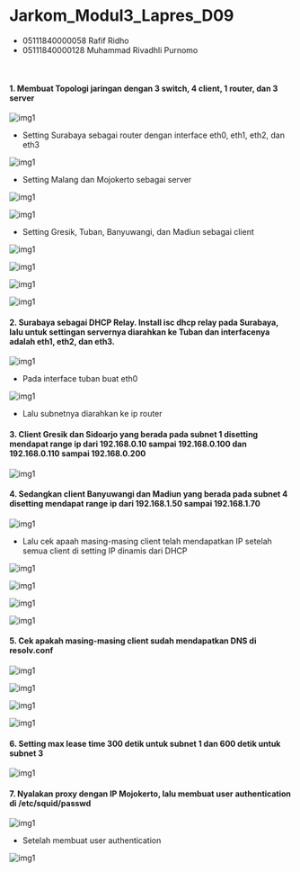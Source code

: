 # Jarkom_Modul3_Lapres_D09

- 05111840000058 Rafif Ridho
- 05111840000128 Muhammad Rivadhli Purnomo

<br>

#### 1. Membuat Topologi jaringan dengan 3 switch, 4 client, 1 router,  dan 3 server

![img1](/img/1-1.jpg)

* Setting Surabaya sebagai router dengan interface eth0, eth1, eth2, dan eth3

![img1](/img/1-2.jpg)

* Setting Malang dan Mojokerto sebagai server

![img1](/img/1-3.jpg)

![img1](/img/1-4.jpg)

* Setting Gresik, Tuban, Banyuwangi, dan Madiun sebagai client

![img1](/img/1-5.jpg)

![img1](/img/1-6.jpg)

![img1](/img/1-7.jpg)

![img1](/img/1-8.jpg)

#### 2. Surabaya sebagai DHCP Relay. Install isc dhcp relay pada Surabaya, lalu untuk settingan servernya diarahkan ke Tuban dan interfacenya adalah eth1, eth2, dan eth3.

![img1](/img/2-1.jpg)

* Pada interface tuban buat eth0

![img1](/img/2-2.jpg)

* Lalu subnetnya diarahkan ke ip router

#### 3. Client Gresik dan Sidoarjo yang berada pada subnet 1 disetting mendapat range ip dari 192.168.0.10 sampai 192.168.0.100 dan 192.168.0.110 sampai 192.168.0.200

![img1](/img/3-1.jpg)

#### 4. Sedangkan client Banyuwangi dan Madiun yang berada pada subnet 4 disetting mendapat range ip dari 192.168.1.50 sampai 192.168.1.70

![img1](/img/4-1.jpg)

* Lalu cek apaah masing-masing client telah mendapatkan IP setelah semua client di setting IP dinamis dari DHCP

![img1](/img/4-2.jpg)

![img1](/img/4-3.jpg)

![img1](/img/4-4.jpg)

![img1](/img/4-5.jpg)

#### 5. Cek apakah masing-masing client sudah mendapatkan DNS di resolv.conf

![img1](/img/5-1.jpg)

![img1](/img/5-2.jpg)

![img1](/img/5-3.jpg)

![img1](/img/5-4.jpg)

#### 6. Setting max lease time 300 detik untuk subnet 1 dan 600 detik untuk subnet 3

![img1](/img/6-1.jpg)

#### 7. Nyalakan proxy dengan IP Mojokerto, lalu membuat user authentication di /etc/squid/passwd

![img1](/img/7-1.jpg)

* Setelah membuat user authentication

![img1](/img/7-2.jpg)
